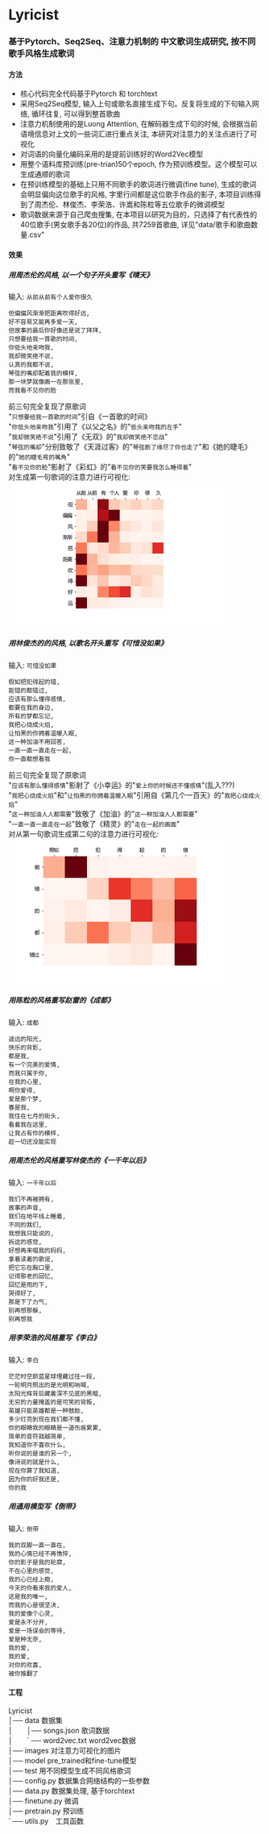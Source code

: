 # Lyricist
### 基于Pytorch、Seq2Seq、注意力机制的 中文歌词生成研究, 按不同歌手风格生成歌词

#### 方法
* 核心代码完全代码基于Pytorch 和 torchtext  
* 采用Seq2Seq模型, 输入上句或歌名直接生成下句。反复将生成的下句输入网络, 循环往复, 可以得到整首歌曲  
* 注意力机制使用的是Luong Attention, 在解码器生成下句的时候,
会根据当前语境信息对上文的一些词汇进行重点关注, 本研究对注意力的关注点进行了可视化  
* 对词语的向量化编码采用的是提前训练好的Word2Vec模型  
* 用整个语料库预训练(pre-trian)50个epoch, 作为预训练模型。这个模型可以生成通顺的歌词  
* 在预训练模型的基础上只用不同歌手的歌词进行微调(fine tune), 生成的歌词会明显偏向这位歌手的风格, 
字里行间都是这位歌手作品的影子, 本项目训练得到了周杰伦、林俊杰、李荣浩、许嵩和陈粒等五位歌手的微调模型  
* 歌词数据来源于自己爬虫搜集, 在本项目以研究为目的，只选择了有代表性的40位歌手(男女歌手各20位)的作品,
共7259首歌曲, 详见"data/歌手和歌曲数量.csv"

#### 效果
##### 用周杰伦的风格, 以一个句子开头重写《晴天》   
输入: `从前从前有个人爱你很久`

    但偏偏风渐渐把距离吹得好远,
    好不容易又能再多爱一天,
    但故事的最后你好像还是说了拜拜,
    只想要给我一首歌的时间, 
    你低头地亲吻我,
    我却微笑绝不说,
    认真的我都不说,
    琴弦的嘴却配着我的模样,
    那一块梦就像画一在那张里,
    而我看不见你的脸
   
前三句完全复现了原歌词  
"`只想要给我一首歌的时间`"引自《一首歌的时间》  
"`你低头地亲吻我`"引用了《以父之名》的"`低头亲吻我的左手`"  
"`我却微笑绝不说`"引用了《无双》的"`我却微笑绝不恋战`"  
"`琴弦的嘴却`"分别致敬了《天涯过客》的"`琴弦断了缘尽了你也走了`"和《她的睫毛》的"`她的睫毛弯的嘴角`"  
"`看不见你的脸`"影射了《彩虹》的"`看不见你的笑要我怎么睡得着`"  
对生成第一句歌词的注意力进行可视化:  
![avatar](images/2.png)  

##### 用林俊杰的的风格, 以歌名开头重写《可惜没如果》   
输入: `可惜没如果`

    假如把犯得起的错,
    能错的都错过,
    应该有那么懂得感情,
    都要在我的身边,
    所有的梦都忘记,
    我把心烧成火焰,
    让怕黑的你拥着温暖入眠,
    这一种加油不用回答,
    一直一直一直走在一起,
    你一直都想看我

前三句完全复现了原歌词  
"`应该有那么懂得感情`"影射了《小幸运》的"`爱上你的时候还不懂感情`"(乱入???)  
"`我把心烧成火焰`"和"`让怕黑的你拥着温暖入眠`"引用自《第几个一百天》的"`我把心烧成火焰`"  
"`这一种加油人人都需要`"致敬了《加油》的"`这一种加油人人都需要`"  
"`一直一直一直走在一起`"致敬了《精灵》的"`走在一起的画面`"  
对从第一句歌词生成第二句的注意力进行可视化:  
![avatar](images/4.png)  

##### 用陈粒的风格重写赵雷的《成都》
输入: `成都`

    遥远的阳光,
    快乐的背影,
    都是我,
    有一个完美的爱情,
    而我只属于你,
    在我的心里,
    啊你爱得,
    爱是那个梦,
    春是我,
    我住在七月的街头,
    看着我在这里,
    让我占有你的模样,
    趁一切还没能实现

##### 用周杰伦的风格重写林俊杰的《一千年以后》
输入: `一千年以后`

    我们不再被拥有,
    故事的声音,
    我们在地平线上睡着,
    不同的我们,
    我想我只能说的,
    拆这的感觉,
    好想再来唱我的妈妈,
    拿着读着的歌谣,
    把它忘在胸口里,
    记得那老的回忆,
    回忆是雨的下,
    哭得好了,
    那是下了力气,
    别再想那躲,
    别再想我

##### 用李荣浩的风格重写《李白》
输入: `李白`

    茫茫时空蔚蓝星球埋藏过往一段,
    一轮明月照出的是光明和呐喊,
    太阳光辉背后藏着深不见底的黑暗,
    无穷的力量掩盖的是可笑的背叛,
    英雄只能英雄都是一种鼓励,
    多少灯亮到现在我们都不懂,
    你的眼睛我的眼睛是一道伤痕累累,
    简单的音符就越简单,
    我知道你不喜欢什么,
    听你说的是谁的另一个,
    像诗说的就是什么,
    现在你算了我知道,
    因为你的好我还是,
    你的我
    
##### 用通用模型写《倒带》
输入: `倒带`

    我的双脚一直一直在,
    我的心情已经不再憔悴,
    你的影子是我的轮廓,
    不在心里的感觉,
    我的心已经上瘾,
    今天的你看来我的爱人,
    这是我的唯一,
    而我的心是很坚决,
    我的爱像个心灵,
    爱是永不分开,
    爱是一场误会的等待,
    爱是种无奈,
    我的爱,
    我的爱,
    对你的欢喜,
    被你推翻了
    
#### 工程
Lyricist  
│── data 数据集   
│　　│── songs.json 歌词数据   
│　　\` ── word2vec.txt word2vec数据    
│── images 对注意力可视化的图片   
│── model pre_trained和fine-tune模型  
│── test 用不同模型生成不同风格歌词  
│── config.py 数据集合网络结构的一些参数  
│── data.py 数据集处理, 基于torchtext  
│── finetune.py 微调      
│── pretrain.py 预训练      
\` ── utils.py　工具函数  
